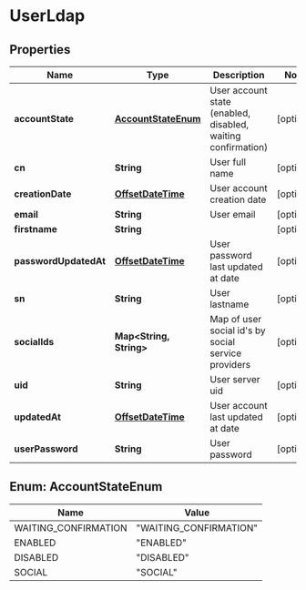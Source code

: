 # UserLdap

## Properties
Name | Type | Description | Notes
------------ | ------------- | ------------- | -------------
**accountState** | [**AccountStateEnum**](#AccountStateEnum) | User account state (enabled, disabled, waiting confirmation) |  [optional]
**cn** | **String** | User full name |  [optional]
**creationDate** | [**OffsetDateTime**](OffsetDateTime.md) | User account creation date |  [optional]
**email** | **String** | User email |  [optional]
**firstname** | **String** |  |  [optional]
**passwordUpdatedAt** | [**OffsetDateTime**](OffsetDateTime.md) | User password last updated at date |  [optional]
**sn** | **String** | User lastname |  [optional]
**socialIds** | **Map&lt;String, String&gt;** | Map of user social id&#x27;s by social service providers |  [optional]
**uid** | **String** | User server uid |  [optional]
**updatedAt** | [**OffsetDateTime**](OffsetDateTime.md) | User account last updated at date |  [optional]
**userPassword** | **String** | User password |  [optional]

<a name="AccountStateEnum"></a>
## Enum: AccountStateEnum
Name | Value
---- | -----
WAITING_CONFIRMATION | &quot;WAITING_CONFIRMATION&quot;
ENABLED | &quot;ENABLED&quot;
DISABLED | &quot;DISABLED&quot;
SOCIAL | &quot;SOCIAL&quot;
